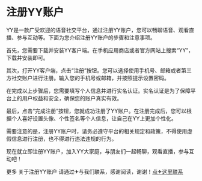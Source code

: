 # 注册YY账户

YY是一款广受欢迎的语音社交平台，通过注册YY账户，您可以畅聊语音、观看直播、参与互动等。下面为您介绍注册YY账户的步骤和注意事项。

首先，您需要下载并安装YY客户端。在手机应用商店或者官方网站上搜索“YY”，下载并安装即可。

其次，打开YY客户端，点击“注册”按钮。您可以选择使用手机号、邮箱或者第三方社交账户进行注册。输入您的手机号或邮箱，并按照提示设置密码。

在完成以上步骤后，您需要填写个人信息并进行实名认证。实名认证是为了保障平台上的用户权益和安全，确保您的账户真实有效。

最后，点击“完成注册”按钮，您就成功注册了YY账户。在注册完成后，您可以根据个人喜好设置头像、个性签名等个人信息，让自己在YY上更加个性化。

需要注意的是，注册YY账户时，请务必遵守平台的相关规定和政策，不得使用虚假信息进行注册，也不得进行违法违规的行为。

现在就立即注册YY账户，加入YY大家庭，与朋友们一起畅聊，观看直播，参与互动吧！

更多 关于注册YY账户 请通过✈与我们联系，感谢阅读，谢谢！[点✈这里联系](https://ww.k02.cc)